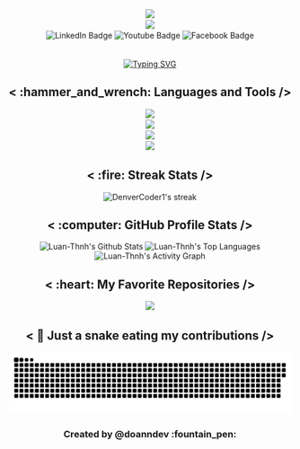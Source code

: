 <div align="center">
  <img src="https://github.com/halfrost/halfrost/blob/master/icons/header_1.png"/>
</div>

<div>
  <div id="header" align="center">
    <img src="https://media.giphy.com/media/M9gbBd9nbDrOTu1Mqx/giphy.gif" width="100"/>
  </div>
  <div id="badges" align="center">
      <a href="https://www.linkedin.com/" style="text-decoration: none">
      <img src="https://img.shields.io/badge/LinkedIn-blue?style=for-the-badge&logo=linkedin&logoColor=white" alt="LinkedIn Badge"/>
      </a>
    <a href="https://www.youtube.com/" style="text-decoration: none">
      <img src="https://img.shields.io/badge/YouTube-red?style=for-the-badge&logo=youtube&logoColor=white" alt="Youtube Badge"/>
    </a>
    <a href="http://facebook.com/hiim.derkal/" style="text-decoration: none">
      <img src="https://img.shields.io/badge/Facebook-blue?style=for-the-badge&logo=facebook&logoColor=white" alt="Facebook Badge"/>
    </a>
    <div id="header" align="center">
      <img src="https://komarev.com/ghpvc/?username=yluan-thanh&style=flat-square&color=blue" alt=""/>
    </div>

<br/>
<a href="https://git.io/typing-svg"><img src="https://readme-typing-svg.herokuapp.com?font=Comic+Sans+MS&weight=700&size=32&pause=1000&color=C64F6D&center=true&vCenter=true&random=false&width=435&lines=%3CHi%2C+I'm+luanthnh+%F0%9F%91%8B%2F%3E;%3CI'm+Web+Developer%2F%3E;%3CNice+to+meet+you!%2F%3E" alt="Typing SVG" /></a>

  </div>
</div>


<h2 align="center">< :hammer_and_wrench: Languages and Tools /></h2>

<div align="center">
  <img src="https://skillicons.dev/icons?i=git,docker,figma,ps,ai" /><br>
  <img src="https://skillicons.dev/icons?i=html,css,js,ts,py,dart,java" /><br>
  <img src="https://skillicons.dev/icons?i=react,next,redux,vue,styledcomponents,sass,mui,bootstrap,jquery" /><br>
  <img src="https://skillicons.dev/icons?i=nodejs,express,nestjs,mongodb,mysql,firebase" /><br>
</div>

<h2 align="center">< :fire: Streak Stats /> </h2>

<p align="center">
      <img title="🔥 Get streak stats for your profile at git.io/streak-stats" alt="DenverCoder1's streak" src="https://streak-stats.demolab.com/?user=luan-thnh&theme=monokai-metallian&hide_border=true"/>
</p>

<h2 align="center">< :computer: GitHub Profile Stats /></h2>

<div align="center">
  <img alt="Luan-Thnh's Github Stats" src="https://github-readme-stats.vercel.app/api?username=luan-thnh&show_icons=true&include_all_commits=true&count_private=true&theme=react&hide_border=true&bg_color=1F222E&title_color=F85D7F&icon_color=F8D866" height="192px"/>
  <img alt="Luan-Thnh's Top Languages" src="https://github-readme-stats.vercel.app/api/top-langs/?username=luan-thnh&langs_count=8&layout=compact&theme=react&hide_border=true&bg_color=1F222E&title_color=F85D7F&icon_color=F8D866&hide=Jupyter%20Notebook,Roff" height="192px"/>
  <img alt="Luan-Thnh's Activity Graph" src="https://github-readme-activity-graph.vercel.app/graph?username=luan-thnh&bg_color=1F222E&color=F8D866&line=F85D7F&point=FFFFFF&area=true&hide_border=true&radius=8" height="268px"/>
</div>

<h2 align="center">< :heart: My Favorite Repositories /></h2>

<div align="center">
  <a href="https://github.com/doanndev/musksimpson_ecommerce"><img src="https://github-readme-stats.vercel.app/api/pin/?username=doanndev&repo=musksimpson_ecommerce&theme=react&hide_border=true&bg_color=1F222E&title_color=F85D7F&icon_color=F8D866" height="130px" /></a>
<!--   <a href="https://github.com/luan-thnh/lets-food"><img src="https://github-readme-stats.vercel.app/api/pin/?username=luan-thnh&repo=lets-food&theme=react&hide_border=true&bg_color=1F222E&title_color=F85D7F&icon_color=F8D866" height="130px" /></a>
  <a href="https://github.com/luan-thnh/todo-list"><img src="https://github-readme-stats.vercel.app/api/pin/?username=luan-thnh&repo=todo-list&theme=react&hide_border=true&bg_color=1F222E&title_color=F85D7F&icon_color=F8D866" height="130px" /></a>
  <a href="https://github.com/luan-thnh/foodyar"><img src="https://github-readme-stats.vercel.app/api/pin/?username=luan-thnh&repo=foodyar&theme=react&hide_border=true&bg_color=1F222E&title_color=F85D7F&icon_color=F8D866" height="130px" /></a>
  <a href="https://github.com/luan-thnh/github-shop"><img src="https://github-readme-stats.vercel.app/api/pin/?username=luan-thnh&repo=github-shop&theme=react&hide_border=true&bg_color=1F222E&title_color=F85D7F&icon_color=F8D866" height="130px" /></a>
  <a href="https://github.com/luan-thnh/finsweet"><img src="https://github-readme-stats.vercel.app/api/pin/?username=luan-thnh&repo=finsweet&theme=react&hide_border=true&bg_color=1F222E&title_color=F85D7F&icon_color=F8D866" height="130px" /></a> -->
</div>

<h2 align="center">< 🐍 Just a snake eating my contributions /></h2>
<a href="https://www.facebook.com/"></a>
<p align='center'>
  <img src="https://github.com/doanndev/doanndev/blob/main/github-user-contribution.svg">
</p>

<h3 align="center">Created by @doanndev :fountain_pen:</h3>
